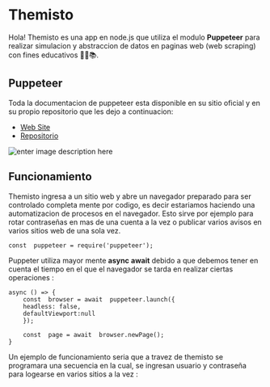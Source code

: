 # Themisto

Hola! Themisto es una app en node.js que utiliza el modulo **Puppeteer** para realizar simulacion y abstraccion de datos en paginas web (web scraping) con fines educativos 👨‍💻📚.



## Puppeteer

Toda la documentacion de puppeteer esta disponible en su sitio oficial y en su propio repositorio que les dejo a continuacion:

-  [Web Site](https://pptr.dev/)
- [Repositorio](https://github.com/puppeteer/puppeteer)

![enter image description here](https://bs-uploads.toptal.io/blackfish-uploads/blog/post/seo/og_image_file/og_image/14629/headless-browser-puppeteer-tutorial-88ee90dab2aea8163e7622b6ec02df6b.png)

## Funcionamiento

Themisto ingresa a un sitio web y abre un navegador preparado para ser controlado completa mente por codigo, es decir estariamos haciendo una automatizacion de procesos en el navegador. Esto sirve por ejemplo para rotar contraseñas en mas de una cuenta a la vez o publicar varios avisos en varios sitios web de una sola vez. 

    const  puppeteer = require('puppeteer');

Puppeter utiliza mayor mente **async** **await** debido a que debemos tener en cuenta el tiempo en el que el navegador se tarda en realizar ciertas operaciones :

    async () => { 
	    const  browser = await  puppeteer.launch({
	    headless: false,
	    defaultViewport:null
	    });
    
	    const  page = await  browser.newPage();
    }






Un ejemplo de funcionamiento seria que a travez de themisto se programara una secuencia en la cual, se ingresan usuario y contraseña para logearse en varios sitios a la vez :



